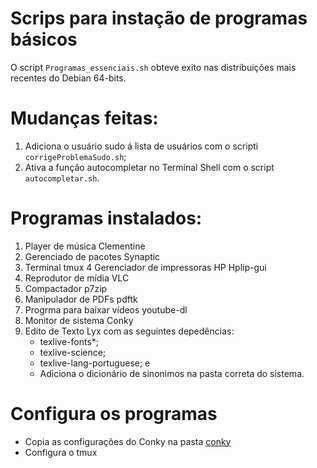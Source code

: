 
# Scrips para instação de programas básicos
O script `Programas_essenciais.sh` obteve exito nas distribuições mais recentes do Debian 64-bits.

# Mudanças feitas:
  1. Adiciona o usuário sudo á lista de usuários com o scripti `corrigeProblemaSudo.sh`;
  2. Ativa a função autocompletar no Terminal Shell com o script `autocompletar.sh`.

# Programas instalados:

1. Player de música Clementine
2. Gerenciado de pacotes Synaptic
3. Terminal tmux
4 Gerenciador de impressoras HP Hplip-gui
5. Reprodutor de mídia VLC
6. Compactador p7zip
7. Manipulador de PDFs pdftk
8. Progrma para baixar vídeos youtube-dl
9. Monitor de sistema Conky
10. Edito de Texto Lyx com as seguintes depedências:
    - texlive-fonts*;
    - texlive-science;
    - texlive-lang-portuguese; e
    - Adiciona o dicionário de sinonimos na pasta correta do sistema.

# Configura os programas
- Copia as configurações do Conky na pasta [conky](conky/conky.config)
- Configura o tmux
